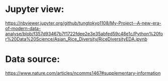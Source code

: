 # Jupyter view:
https://nbviewer.jupyter.org/github/tungtokyo1108/My-Project--A-new-era-of-modern-data-analyse/blob/f357d93467b7f1722fdee2e3e35abfed59c48e1c/Python%20for%20Data%20Science/Asian_Rice_Diversity/RiceDiversityEDA.ipynb

# Data source: 
https://www.nature.com/articles/ncomms1467#supplementary-information
